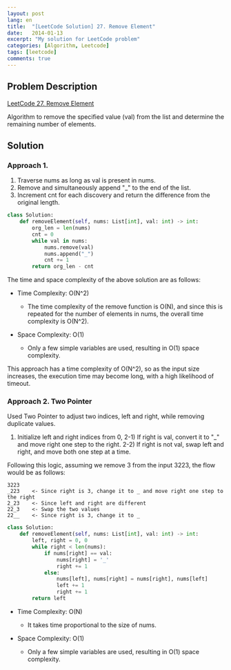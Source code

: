 ```yaml
---
layout: post
lang: en
title:  "[LeetCode Solution] 27. Remove Element"
date:   2014-01-13
excerpt: "My solution for LeetCode problem"
categories: [Algorithm, Leetcode]
tags: [leetcode]
comments: true
---
```


## Problem Description
[LeetCode 27. Remove Element](https://leetcode.com/problems/remove-element/description/?envType=study-plan-v2&envId=top-interview-150)

Algorithm to remove the specified value (val) from the list and determine the remaining number of elements.

## Solution
### Approach 1.
1) Traverse nums as long as val is present in nums.
2) Remove and simultaneously append "_" to the end of the list.
3) Increment cnt for each discovery and return the difference from the original length.

```python
class Solution:
    def removeElement(self, nums: List[int], val: int) -> int:
        org_len = len(nums)
        cnt = 0
        while val in nums:
            nums.remove(val)
            nums.append("_")
            cnt += 1
        return org_len - cnt
```

The time and space complexity of the above solution are as follows:

* Time Complexity: O(N^2)
  - The time complexity of the remove function is O(N), and since this is repeated for the number of elements in nums, the overall time complexity is O(N^2).

* Space Complexity: O(1)
  - Only a few simple variables are used, resulting in O(1) space complexity.

This approach has a time complexity of O(N^2), so as the input size increases, the execution time may become long, with a high likelihood of timeout.

### Approach 2. Two Pointer
Used Two Pointer to adjust two indices, left and right, while removing duplicate values.
1) Initialize left and right indices from 0,
2-1) If right is val, convert it to "_" and move right one step to the right.
2-2) If right is not val, swap left and right, and move both one step at a time.

Following this logic, assuming we remove 3 from the input 3223, the flow would be as follows:
```
3223
_223    <- Since right is 3, change it to _ and move right one step to the right
2_23    <- Since left and right are different
22_3    <- Swap the two values
22__    <- Since right is 3, change it to _
```
```python
class Solution:
    def removeElement(self, nums: List[int], val: int) -> int:
        left, right = 0, 0
        while right < len(nums):
            if nums[right] == val:
                nums[right] = '_'
                right += 1
            else: 
                nums[left], nums[right] = nums[right], nums[left]
                left += 1 
                right += 1
        return left
```

* Time Complexity: O(N)
  - It takes time proportional to the size of nums.

* Space Complexity: O(1)
  - Only a few simple variables are used, resulting in O(1) space complexity.